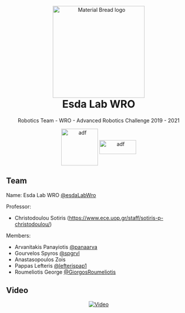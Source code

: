 
<p align="center" style="margin-bottom: 0px !important;">
  <img width="250" src="https://dih.esdalab.ece.uop.gr/network/image?networkId=e0e1520a-5ab1-4e43-82af-257772a2bedd" alt="Material Bread logo" align="center">
</p>
<h1 align="center" style="margin-top: 0px !important;">Esda Lab WRO</h1>


<p align="center" >Robotics Team - WRO - Advanced Robotics Challenge 2019 - 2021 </p>

<p align="center" style="margin-bottom: 0px !important;">
  <a href="https://www.facebook.com/wro.esda"><img width="100" src="https://upload.wikimedia.org/wikipedia/commons/thumb/7/7c/Facebook_New_Logo_%282015%29.svg/1200px-Facebook_New_Logo_%282015%29.svg.png" alt="adf" align="center"></a>
  <a href="https://www.youtube.com/channel/UCJmddOv-XHiSvX4aMkn_y7w"><img width="100" height="38" src="https://fdn.gsmarena.com/imgroot/news/21/02/youtube-android-4k-playback-option/-1220x526/gsmarena_000.jpg" alt="adf" align="center"></a>
  
</p>

## Team
Name: Esda Lab WRO [@esdaLabWro]( https://github.com/esdaLabWro )

Professor:
- Christodoulou Sotiris (https://www.ece.uop.gr/staff/sotiris-p-christodoulou/)

Members:
- Arvanitakis Panayiotis [@panaarva]( https://github.com/panaarva )
- Gourvelos Spyros [@spgrvl]( https://github.com/spgrvl )
- Anastasopoulos Zois
- Pappas Lefteris [@lefterispap1]( https://github.com/lefterispap1 )
- Roumeliotis George [@GiorgosRoumeliotis](https://github.com/GiorgosRoumeliotis)
## Video

<div align="center">
  
  [![Video](http://img.youtube.com/vi/g3FIFQtoUoU/0.jpg)](https://www.youtube.com/watch?v=g3FIFQtoUoU&ab_channel=ESDALab)
  
</div>
